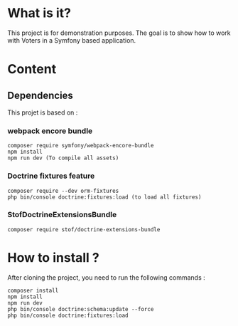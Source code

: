 # What is it?
This project is for demonstration purposes. The goal is to show how to work with Voters in a Symfony based application.


# Content
## Dependencies

This projet is based on :
### webpack encore bundle
```
composer require symfony/webpack-encore-bundle
npm install
npm run dev (To compile all assets)
```
### Doctrine fixtures feature
```
composer require --dev orm-fixtures
php bin/console doctrine:fixtures:load (to load all fixtures)
```
### StofDoctrineExtensionsBundle
```
composer require stof/doctrine-extensions-bundle
```

# How to install ?

After cloning the project, you need to run the following commands :

```
composer install
npm install
npm run dev
php bin/console doctrine:schema:update --force
php bin/console doctrine:fixtures:load
```
